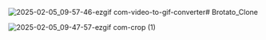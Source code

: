 ![2025-02-05_09-57-46-ezgif com-video-to-gif-converter](https://github.com/user-attachments/assets/fab0a657-cba5-4651-8e25-99937e074097)# Brotato_Clone

![2025-02-05_09-47-57-ezgif com-crop (1)](https://github.com/user-attachments/assets/5b142629-f7a1-4db3-8f8c-171edd16bd03)
